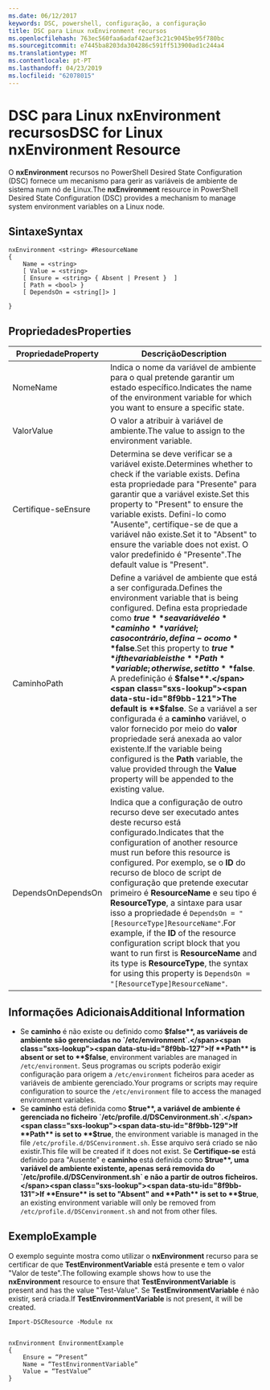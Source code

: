 ```yaml
---
ms.date: 06/12/2017
keywords: DSC, powershell, configuração, a configuração
title: DSC para Linux nxEnvironment recursos
ms.openlocfilehash: 763ec560faa6adaf42aef3c21c9045be95f780bc
ms.sourcegitcommit: e7445ba8203da304286c591ff513900ad1c244a4
ms.translationtype: MT
ms.contentlocale: pt-PT
ms.lasthandoff: 04/23/2019
ms.locfileid: "62078015"
---
```

# <a name="dsc-for-linux-nxenvironment-resource"></a><span data-ttu-id="8f9bb-103">DSC para Linux nxEnvironment recursos</span><span class="sxs-lookup"><span data-stu-id="8f9bb-103">DSC for Linux nxEnvironment Resource</span></span>

<span data-ttu-id="8f9bb-104">O **nxEnvironment** recursos no PowerShell Desired State Configuration (DSC) fornece um mecanismo para gerir as variáveis de ambiente de sistema num nó de Linux.</span><span class="sxs-lookup"><span data-stu-id="8f9bb-104">The **nxEnvironment** resource in PowerShell Desired State Configuration (DSC) provides a mechanism to manage system environment variables on a Linux node.</span></span>

## <a name="syntax"></a><span data-ttu-id="8f9bb-105">Sintaxe</span><span class="sxs-lookup"><span data-stu-id="8f9bb-105">Syntax</span></span>

```
nxEnvironment <string> #ResourceName
{
    Name = <string>
    [ Value = <string>
    [ Ensure = <string> { Absent | Present }  ]
    [ Path = <bool> }
    [ DependsOn = <string[]> ]

}
```

## <a name="properties"></a><span data-ttu-id="8f9bb-106">Propriedades</span><span class="sxs-lookup"><span data-stu-id="8f9bb-106">Properties</span></span>

|  <span data-ttu-id="8f9bb-107">Propriedade</span><span class="sxs-lookup"><span data-stu-id="8f9bb-107">Property</span></span> |  <span data-ttu-id="8f9bb-108">Descrição</span><span class="sxs-lookup"><span data-stu-id="8f9bb-108">Description</span></span> |
|---|---|
| <span data-ttu-id="8f9bb-109">Nome</span><span class="sxs-lookup"><span data-stu-id="8f9bb-109">Name</span></span>| <span data-ttu-id="8f9bb-110">Indica o nome da variável de ambiente para o qual pretende garantir um estado específico.</span><span class="sxs-lookup"><span data-stu-id="8f9bb-110">Indicates the name of the environment variable for which you want to ensure a specific state.</span></span>|
| <span data-ttu-id="8f9bb-111">Valor</span><span class="sxs-lookup"><span data-stu-id="8f9bb-111">Value</span></span>| <span data-ttu-id="8f9bb-112">O valor a atribuir à variável de ambiente.</span><span class="sxs-lookup"><span data-stu-id="8f9bb-112">The value to assign to the environment variable.</span></span>|
| <span data-ttu-id="8f9bb-113">Certifique-se</span><span class="sxs-lookup"><span data-stu-id="8f9bb-113">Ensure</span></span>| <span data-ttu-id="8f9bb-114">Determina se deve verificar se a variável existe.</span><span class="sxs-lookup"><span data-stu-id="8f9bb-114">Determines whether to check if the variable exists.</span></span> <span data-ttu-id="8f9bb-115">Defina esta propriedade para "Presente" para garantir que a variável existe.</span><span class="sxs-lookup"><span data-stu-id="8f9bb-115">Set this property to "Present" to ensure the variable exists.</span></span> <span data-ttu-id="8f9bb-116">Defini-lo como "Ausente", certifique-se de que a variável não existe.</span><span class="sxs-lookup"><span data-stu-id="8f9bb-116">Set it to "Absent" to ensure the variable does not exist.</span></span> <span data-ttu-id="8f9bb-117">O valor predefinido é "Presente".</span><span class="sxs-lookup"><span data-stu-id="8f9bb-117">The default value is "Present".</span></span>|
| <span data-ttu-id="8f9bb-118">Caminho</span><span class="sxs-lookup"><span data-stu-id="8f9bb-118">Path</span></span>| <span data-ttu-id="8f9bb-119">Define a variável de ambiente que está a ser configurada.</span><span class="sxs-lookup"><span data-stu-id="8f9bb-119">Defines the environment variable that is being configured.</span></span> <span data-ttu-id="8f9bb-120">Defina esta propriedade como **$true** se a variável é o **caminho** variável; caso contrário, defina-o como **$false**.</span><span class="sxs-lookup"><span data-stu-id="8f9bb-120">Set this property to **$true** if the variable is the **Path** variable; otherwise, set it to **$false**.</span></span> <span data-ttu-id="8f9bb-121">A predefinição é **$false**.</span><span class="sxs-lookup"><span data-stu-id="8f9bb-121">The default is **$false**.</span></span> <span data-ttu-id="8f9bb-122">Se a variável a ser configurada é a **caminho** variável, o valor fornecido por meio do **valor** propriedade será anexada ao valor existente.</span><span class="sxs-lookup"><span data-stu-id="8f9bb-122">If the variable being configured is the **Path** variable, the value provided through the **Value** property will be appended to the existing value.</span></span>|
| <span data-ttu-id="8f9bb-123">DependsOn</span><span class="sxs-lookup"><span data-stu-id="8f9bb-123">DependsOn</span></span> | <span data-ttu-id="8f9bb-124">Indica que a configuração de outro recurso deve ser executado antes deste recurso está configurado.</span><span class="sxs-lookup"><span data-stu-id="8f9bb-124">Indicates that the configuration of another resource must run before this resource is configured.</span></span> <span data-ttu-id="8f9bb-125">Por exemplo, se o **ID** do recurso de bloco de script de configuração que pretende executar primeiro é **ResourceName** e seu tipo é **ResourceType**, a sintaxe para usar isso a propriedade é `DependsOn = "[ResourceType]ResourceName"`.</span><span class="sxs-lookup"><span data-stu-id="8f9bb-125">For example, if the **ID** of the resource configuration script block that you want to run first is **ResourceName** and its type is **ResourceType**, the syntax for using this property is `DependsOn = "[ResourceType]ResourceName"`.</span></span>|

## <a name="additional-information"></a><span data-ttu-id="8f9bb-126">Informações Adicionais</span><span class="sxs-lookup"><span data-stu-id="8f9bb-126">Additional Information</span></span>

* <span data-ttu-id="8f9bb-127">Se **caminho** é não existe ou definido como **$false**, as variáveis de ambiente são gerenciadas no `/etc/environment`.</span><span class="sxs-lookup"><span data-stu-id="8f9bb-127">If **Path** is absent or set to **$false**, environment variables are managed in `/etc/environment`.</span></span> <span data-ttu-id="8f9bb-128">Seus programas ou scripts poderão exigir configuração para origem a `/etc/environment` ficheiros para aceder as variáveis de ambiente gerenciado.</span><span class="sxs-lookup"><span data-stu-id="8f9bb-128">Your programs or scripts may require configuration to source the `/etc/environment` file to access the managed environment variables.</span></span>
* <span data-ttu-id="8f9bb-129">Se **caminho** está definida como **$true**, a variável de ambiente é gerenciada no ficheiro `/etc/profile.d/DSCenvironment.sh`.</span><span class="sxs-lookup"><span data-stu-id="8f9bb-129">If **Path** is set to **$true**, the environment variable is managed in the file `/etc/profile.d/DSCenvironment.sh`.</span></span> <span data-ttu-id="8f9bb-130">Esse arquivo será criado se não existir.</span><span class="sxs-lookup"><span data-stu-id="8f9bb-130">This file will be created if it does not exist.</span></span> <span data-ttu-id="8f9bb-131">Se **Certifique-se** está definido para "Ausente" e **caminho** está definida como **$true**, uma variável de ambiente existente, apenas será removida do `/etc/profile.d/DSCenvironment.sh` e não a partir de outros ficheiros.</span><span class="sxs-lookup"><span data-stu-id="8f9bb-131">If **Ensure** is set to "Absent" and **Path** is set to **$true**, an existing environment variable will only be removed from `/etc/profile.d/DSCenvironment.sh` and not from other files.</span></span>

## <a name="example"></a><span data-ttu-id="8f9bb-132">Exemplo</span><span class="sxs-lookup"><span data-stu-id="8f9bb-132">Example</span></span>

<span data-ttu-id="8f9bb-133">O exemplo seguinte mostra como utilizar o **nxEnvironment** recurso para se certificar de que **TestEnvironmentVariable** está presente e tem o valor "Valor de teste".</span><span class="sxs-lookup"><span data-stu-id="8f9bb-133">The following example shows how to use the **nxEnvironment** resource to ensure that **TestEnvironmentVariable** is present and has the value "Test-Value".</span></span> <span data-ttu-id="8f9bb-134">Se **TestEnvironmentVariable** é não existir, será criada.</span><span class="sxs-lookup"><span data-stu-id="8f9bb-134">If **TestEnvironmentVariable** is not present, it will be created.</span></span>

```
Import-DSCResource -Module nx


nxEnvironment EnvironmentExample
{
    Ensure = “Present”
    Name = “TestEnvironmentVariable”
    Value = “TestValue”
}
```